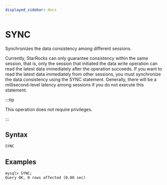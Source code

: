 ```yaml
---
displayed_sidebar: docs
---
```


# SYNC

Synchronizes the data consistency among different sessions.

Currently, StarRocks can only guarantee consistency within the same session, that is, only the session that initiated the data write operation can read the latest data immediately after the operation succeeds. If you want to read the latest data immediately from other sessions, you must synchronize the data consistency using the SYNC statement. Generally, there will be a millisecond-level latency among sessions if you do not execute this statement.

:::tip

This operation does not require privileges.

:::

## Syntax

```SQL
SYNC
```

## Examples

```Plain
mysql> SYNC;
Query OK, 0 rows affected (0.00 sec)
```
